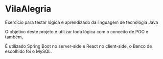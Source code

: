 # VilaAlegria

Exercício para testar lógica e aprendizado da linguagem de tecnologia Java

O objetivo deste projeto é utilizar toda lógica com o conceito de POO e também,

É utilizado Spring Boot no server-side e React no client-side, o Banco de escolhido foi o MySQL.
